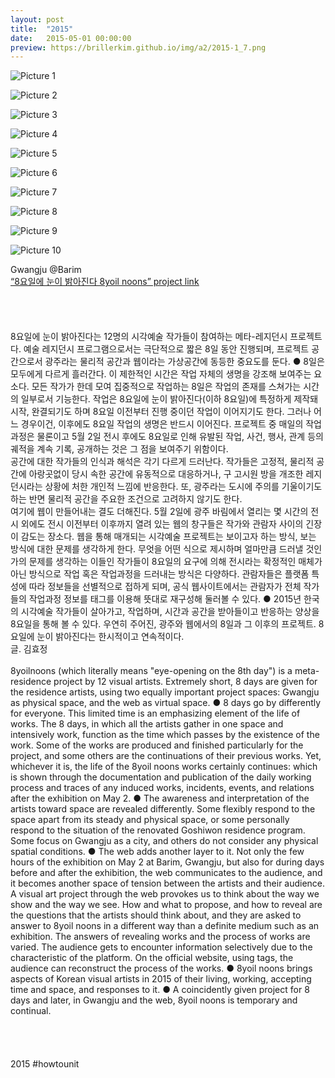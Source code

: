 ```yaml
---
layout: post
title:  "2015"
date:   2015-05-01 00:00:00
preview: https://brillerkim.github.io/img/a2/2015-1_7.png
---
```


![Picture 1](https://brillerkim.github.io/img/a2/2015-1_1.png)

![Picture 2](https://brillerkim.github.io/img/a2/2015-1_2.png)

![Picture 3](https://brillerkim.github.io/img/a2/2015-1_3.png)

![Picture 4](https://brillerkim.github.io/img/a2/2015-1_4.png)

![Picture 5](https://brillerkim.github.io/img/a2/2015-1_5.png)

![Picture 6](https://brillerkim.github.io/img/a2/2015-1_6.png)

![Picture 7](https://brillerkim.github.io/img/a2/2015-1_7.png)

![Picture 8](https://brillerkim.github.io/img/a2/2015-1_8.png)

![Picture 9](https://brillerkim.github.io/img/a2/2015-1_9.png)

![Picture 10](https://brillerkim.github.io/img/a2/2015-1_10.jpg)


Gwangju @Barim<br> 
[<U>“8요일에 눈이 밝아진다 8yoil noons” project link</U>](https://neolook.com/archives/20150505h)  
<br>
<br>
<br>
<br>
8요일에 눈이 밝아진다는 12명의 시각예술 작가들이 참여하는 메타-레지던시 프로젝트다. 예술 레지던시 프로그램으로서는 극단적으로 짧은 8일 동안 진행되며, 프로젝트 공간으로서 광주라는 물리적 공간과 웹이라는 가상공간에 동등한 중요도를 둔다. ● 8일은 모두에게 다르게 흘러간다. 이 제한적인 시간은 작업 자체의 생명을 강조해 보여주는 요소다. 모든 작가가 한데 모여 집중적으로 작업하는 8일은 작업의 존재를 스쳐가는 시간의 일부로서 기능한다. 작업은 8요일에 눈이 밝아진다(이하 8요일)에 특정하게 제작돼 시작, 완결되기도 하며 8요일 이전부터 진행 중이던 작업이 이어지기도 한다. 그러나 어느 경우이건, 이후에도 8요일 작업의 생명은 반드시 이어진다. 프로젝트 중 매일의 작업과정은 물론이고 5월 2일 전시 후에도 8요일로 인해 유발된 작업, 사건, 행사, 관계 등의 궤적을 계속 기록, 공개하는 것은 그 점을 보여주기 위함이다.<br> 
공간에 대한 작가들의 인식과 해석은 각기 다르게 드러난다. 작가들은 고정적, 물리적 공간에 아랑곳없이 당시 속한 공간에 유동적으로 대응하거나, 구 고시원 방을 개조한 레지던시라는 상황에 처한 개인적 느낌에 반응한다. 또, 광주라는 도시에 주의를 기울이기도 하는 반면 물리적 공간을 주요한 조건으로 고려하지 않기도 한다.<br> 
여기에 웹이 만들어내는 결도 더해진다. 5월 2일에 광주 바림에서 열리는 몇 시간의 전시 외에도 전시 이전부터 이후까지 열려 있는 웹의 창구들은 작가와 관람자 사이의 긴장이 감도는 장소다. 웹을 통해 매개되는 시각예술 프로젝트는 보이고자 하는 방식, 보는 방식에 대한 문제를 생각하게 한다. 무엇을 어떤 식으로 제시하며 얼마만큼 드러낼 것인가의 문제를 생각하는 이들인 작가들이 8요일의 요구에 의해 전시라는 확정적인 매체가 아닌 방식으로 작업 혹은 작업과정을 드러내는 방식은 다양하다. 관람자들은 플랫폼 특성에 따라 정보들을 선별적으로 접하게 되며, 공식 웹사이트에서는 관람자가 전체 작가들의 작업과정 정보를 태그를 이용해 뜻대로 재구성해 둘러볼 수 있다. ● 2015년 한국의 시각예술 작가들이 살아가고, 작업하며, 시간과 공간을 받아들이고 반응하는 양상을 8요일을 통해 볼 수 있다. 우연히 주어진, 광주와 웹에서의 8일과 그 이후의 프로젝트. 8요일에 눈이 밝아진다는 한시적이고 연속적이다.<br>
글. 김효정
<br>
<br>
8yoilnoons (which literally means "eye-opening on the 8th day") is a meta-residence project by 12 visual artists. Extremely short, 8 days are given for the residence artists, using two equally important project spaces: Gwangju as physical space, and the web as virtual space. ● 8 days go by differently for everyone. This limited time is an emphasizing element of the life of works. The 8 days, in which all the artists gather in one space and intensively work, function as the time which passes by the existence of the work. Some of the works are produced and finished particularly for the project, and some others are the continuations of their previous works. Yet, whichever it is, the life of the 8yoil noons works certainly continues: which is shown through the documentation and publication of the daily working process and traces of any induced works, incidents, events, and relations after the exhibition on May 2. ● The awareness and interpretation of the artists toward space are revealed differently. Some flexibly respond to the space apart from its steady and physical space, or some personally respond to the situation of the renovated Goshiwon residence program. Some focus on Gwangju as a city, and others do not consider any physical spatial conditions. ● The web adds another layer to it. Not only the few hours of the exhibition on May 2 at Barim, Gwangju, but also for during days before and after the exhibition, the web communicates to the audience, and it becomes another space of tension between the artists and their audience. A visual art project through the web provokes us to think about the way we show and the way we see. How and what to propose, and how to reveal are the questions that the artists should think about, and they are asked to answer to 8yoil noons in a different way than a definite medium such as an exhibition. The answers of revealing works and the process of works are varied. The audience gets to encounter information selectively due to the characteristic of the platform. On the official website, using tags, the audience can reconstruct the process of the works. ● 8yoil noons brings aspects of Korean visual artists in 2015 of their living, working, accepting time and space, and responses to it. ● A coincidently given project for 8 days and later, in Gwangju and the web, 8yoil noons is temporary and continual. 
<br>
<br>
<br>
<br>
<br>
2015 #howtounit
<br>
<br>
<br>
<br>
